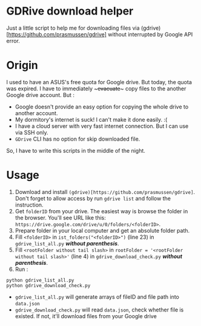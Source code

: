 # GDRive download helper
Just a little script to help me for downloading files via (gdrive)[https://github.com/prasmussen/gdrive] without interrupted by Google API error.

# Origin
 
I used to have an ASUS's free quota for Google drive. But today, the quota was expired. I have to immediately ~~~evacuate~~~ copy files to the another Google drive account. But :

- Google doesn't provide an easy option for copying the whole drive to another account.
- My dormitory's internet is suck! I can't make it done easily. :(
- I have a cloud server with very fast internet connection. But I can use via SSH only.
- `GDrive` CLI has no option for skip downloaded file.

So, I have to write this scripts in the middle of the night. 

# Usage

1. Download and install `(gdrive)[https://github.com/prasmussen/gdrive]`. Don't forget to allow access by run `gdrive list` and follow the instruction. 
2. Get `folderID` from your drive. The easiest way is browse the folder in the browser. You'll see URL like this: `https://drive.google.com/drive/u/0/folders/<folderID>`.
3. Prepare folder in your local computer and get an absolute folder path.
4. Fill `<folderID>` in `ist_folders("<folderID>")` (line 23) in `gdrive_list_all.py` ***without parenthesis***.
5. Fill `<rootFolder without tail slash>` in `rootFolder = '<rootFolder without tail slash>'` (line 4) in `gdrive_download_check.py` ***without parenthesis***.
6. Run :
```shell
python gdrive_list_all.py
python gdrive_download_check.py
```

- `gdrive_list_all.py` will generate arrays of fileID and file path into `data.json`
- `gdrive_download_check.py` will read `data.json`, check whether file is existed. If not, it'll download files from your Google drive


